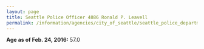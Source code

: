 ```yaml
---
layout: page
title: Seattle Police Officer 4886 Ronald P. Leavell
permalink: /information/agencies/city_of_seattle/seattle_police_department/copbook/4886/
---
```


**Age as of Feb. 24, 2016:** 57.0
